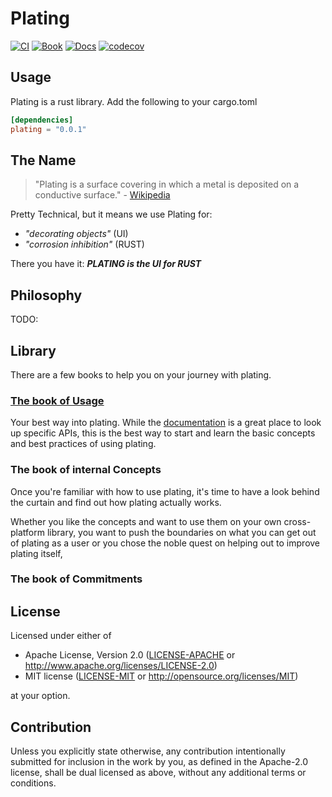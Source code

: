 # Plating

[![CI](https://github.com/plating-rust/plating/workflows/Continuous%20Integration/badge.svg)](https://github.com/plating-rust/plating/actions)
[![Book](https://img.shields.io/badge/book-master-yellow.svg)](https://plating-rust.github.io/)
[![Docs](https://docs.rs/plating/badge.svg)](https://docs.rs/plating/)
[![codecov](https://codecov.io/gh/plating-rust/plating/branch/master/graph/badge.svg)](https://codecov.io/gh/plating-rust/plating)

## Usage
Plating is a rust library. Add the following to your cargo.toml
```toml
[dependencies]
plating = "0.0.1"
```

## The Name

> "Plating is a surface covering in which a metal is deposited on a conductive surface." - [Wikipedia](https://en.wikipedia.org/wiki/Plating)

Pretty Technical, but it means we use Plating for:
- *"decorating objects"* (UI)
- *"corrosion inhibition"* (RUST)

There you have it: *****PLATING is the UI for RUST*****

## Philosophy
TODO:

## Library

There are a few books to help you on your journey with plating.

### [The book of Usage](TODO)
Your best way into plating. While the [documentation]() is a great place to look up specific APIs, this is the best way to start and learn the basic concepts and best practices of using plating.

### The book of internal Concepts
Once you're familiar with how to use plating, it's time to have a look behind the curtain and find out how plating actually works.

Whether you like the concepts and want to use them on your own cross-platform library, you want to push the boundaries on what you can get out of plating as a user or you chose the noble quest on helping out to improve plating itself,

### The book of Commitments


## License

Licensed under either of

 * Apache License, Version 2.0
   ([LICENSE-APACHE](LICENSE-APACHE) or http://www.apache.org/licenses/LICENSE-2.0)
 * MIT license
   ([LICENSE-MIT](LICENSE-MIT) or http://opensource.org/licenses/MIT)

at your option.

## Contribution

Unless you explicitly state otherwise, any contribution intentionally submitted
for inclusion in the work by you, as defined in the Apache-2.0 license, shall be
dual licensed as above, without any additional terms or conditions.